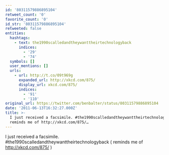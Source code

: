 ```yaml
---
id: '80311579886895104'
retweet_count: '0'
favorite_count: '0'
id_str: '80311579886895104'
retweeted: false
entities:
  hashtags:
    - text: the1990scalledandtheywanttheirtechnologyback
      indices:
        - '29'
        - '74'
  symbols: []
  user_mentions: []
  urls:
    - url: http://t.co/09t969g
      expanded_url: http://xkcd.com/875/
      display_url: xkcd.com/875/
      indices:
        - '91'
        - '110'
original_url: https://twitter.com/benbalter/status/80311579886895104
date: '2011-06-13T16:32:27.000Z'
title: >-
  I just received a facsimile. #the1990scalledandtheywanttheirtechnologyback (
  reminds me of http://xkcd.com/875/…
---
```


I just received a facsimile. #the1990scalledandtheywanttheirtechnologyback ( reminds me of http://xkcd.com/875/ )